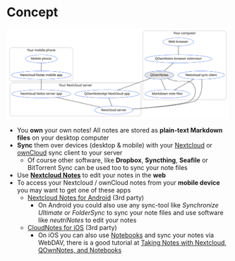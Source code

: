# Concept

![concept](../assets/graphs/concept.svg)

- You **own** your own notes! All notes are stored as **plain-text Markdown files** on your desktop computer
- **Sync** them over devices (desktop & mobile) with your [Nextcloud](https://nextcloud.com/) or [ownCloud](https://owncloud.org/) sync client to your server
    - Of course other software, like **Dropbox**, **Syncthing**, **Seafile** or BitTorrent Sync can be used too to sync your note files
- Use [**Nextcloud Notes**](https://github.com/nextcloud/notes) to edit your notes in the **web**
- To access your Nextcloud / ownCloud notes from your **mobile device** you may want to get one of these apps
    - [Nextcloud Notes for Android](https://play.google.com/store/apps/details?id=it.niedermann.owncloud.notes) (3rd party)
        - On Android you could also use any sync-tool like *Synchronize Ultimate* or *FolderSync* to sync your note files
          and use software like *neutriNotes* to edit your notes
    - [CloudNotes for iOS](https://itunes.apple.com/de/app/cloudnotes-owncloud-notes/id813973264?mt=8) (3rd party)
        - On iOS you can also use [Notebooks](https://itunes.apple.com/us/app/notebooks-write-and-organize/id780438662)
          and sync your notes via WebDAV, there is a good tutorial at [Taking Notes with Nextcloud, QOwnNotes, and Notebooks](https://lifemeetscode.com/blog/taking-notes-with-nextcloud-qownnotes-and-notebooks)
